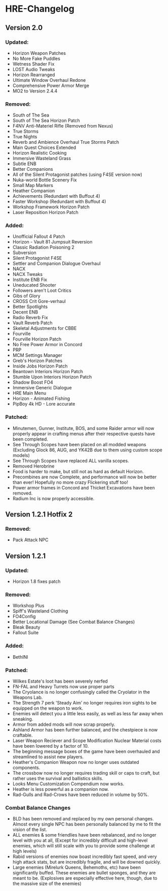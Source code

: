 # HRE-Changelog

## Version 2.0

### Updated:

- Horizon Weapon Patches
- No More Fake Puddles
- Wetness Shader Fix
- LOST Audio Tweaks
- Horizon Rearranged
- Ultimate Window Overhaul Redone
- Comprehensive Power Armor Merge
- MO2 to Version 2.4.4

### Removed:

- South of The Sea
- South of The Sea Horizon Patch
- F4NV Anti-Materiel Rifle (Removed from Nexus)
- True Storms
- True Nights
- Reverb and Ambience Overhaul True Storms Patch
- Main Quest Choices Extended
- Horizon Realistic Cooking
- Immersive Wasteland Grass
- Subtle ENB
- Better Companions
- All of the Silent Protagonist patches (using F4SE version now)
- Nuka-world Bottle Scenery Fix
- Small Map Markers
- Heather Companion
- Achievements (Redundant with Buffout 4)
- Faster Workshop (Redundant with Buffout 4)
- Workshop Framework Horizon Patch
- Laser Reposition Horizon Patch

### Added:

- Unofficial Fallout 4 Patch
- Horizon - Vault 81 Jumpsuit Reversion
- Classic Radiation Poisoning 2
- Subversion
- Silent Protagonist F4SE
- Settler and Companion Dialogue Overhaul
- NACX
- NACX Tweaks
- Institute ENB Fix
- Uneducated Shooter
- Followers aren't Loot Critics
- Gibs of Glory
- CROSS Crit Gore-verhaul
- Better Spotlights
- Decent ENB
- Radio Reverb Fix
- Vault Reverb Patch
- Skeletal Adjustments for CBBE
- Fourville
- Fourville Horizon Patch
- No Free Power Armor in Concord
- PRP
- MCM Settings Manager
- Greb's Horizon Patches
- Inside Jobs Horizon Patch
- Beantown Interiors Horizon Patch
- Stumble Upon Interiors Horizon Patch
- Shadow Boost FO4
- Immersive Generic Dialogue
- HRE Main Menu
- Horizon - Animated Fishing
- PipBoy 4k HD - Lore accurate

### Patched:

- Minutemen, Gunner, Institute, BOS, and some Raider armor will now properly appear in crafting menus after their respective quests have been completed.
- See Through Scopes have been placed on all modded weapons (Excluding Glock 86, AUG, and YK42B due to them using custom scope models)
- See Through Scopes have replaced ALL vanilla scopes.
- Removed Herobrine
- Food is harder to make, but still not as hard as default Horizon.
- Precombines are now Complete, and performance will now be better than ever! Hopefully no more crazy Flickering stuff too!
- Power armor frames in Concord and Thicket Excavations have been removed.
- Radium Inc is now properly accessible.

## Version 1.2.1 Hotfix 2

### Removed:

- Pack Attack NPC

## Version 1.2.1

### Updated:

- Horizon 1.8 fixes patch

### Removed:

- Workshop Plus
- Spiff's Wasteland Clothing
- FO4Config
- Better Locational Damage (See Combat Balance Changes)
- Bleak Beauty
- Fallout Suite

### Added:

- BethINI

### Patched:

- Wilkes Estate's loot has been severely nerfed
- FN-FAL and Heavy Turrets now use proper parts
- The Cryolance is no longer confusingly called the Cryolator in the Weapons Lab.
- The Strength 7 perk 'Steady Aim' no longer requires iron sights to be equipped on the weapon to work.
- Enemies will detect you a little less easily, as well as less far away when sneaking.
- Armor from added mods will now scrap properly.
- Ashland Armor has been further balanced, and the chestpiece is now craftable.
- Laser Weapon Reciever and Scope Modification Nuclear Material costs have been lowered by a factor of 10.
- The beginning message boxes of the game have been overhauled and streamlined to assist new players.
- Heather's Companion Weapon now no longer uses outdated components.
- The crossbow now no longer requires trading skill or caps to craft, but rather uses the survival and ballistics skills.
- Looks Menu Customization Compendium now works.
- Heather is less powerful as a companion now.
- Rad-Gulls and Rad-Crows have been reduced in volume by 50%.

### Combat Balance Changes

- BLD has been removed and replaced by my own personal changes. Almost every single NPC has been personally balanced by me to fit the vision of the list.
- ALL enemies & some friendlies have been rebalanced, and no longer level with you at all, (Except for incredibly difficult and high-level enemies, which will still scale with you to provide some challenge at high levels)
- Rabid versions of enemies now boast incredibly fast speed, and very high attack stats, but are incredibly fragile, and will be downed quickly.
- Large enemies (Mirelurk Queens, Behemoths, etc) have been significantly buffed. These enemies are bullet sponges, and they are meant to be. (Explosives are especially effective here, though, due to the massive size of the enemies)
